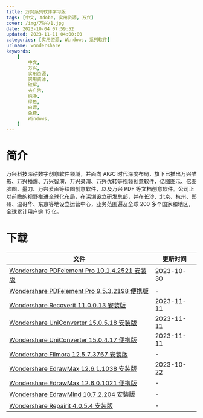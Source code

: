```yaml
---
title: 万兴系列软件学习版
tags: [中文, Adobe, 实用资源, 万兴]
cover: /img/万兴/1.jpg
date: 2023-10-04 07:59:52
updated: 2023-11-11 04:00:00
categories: [实用资源, Windows, 系列软件]
urlname: wondershare
keywords:
    [
        中文,
        万兴,
        实用资源,
        实用资源,
        破解,
        去广告,
        纯净,
        绿色,
        白嫖,
        免费,
        Windows,
    ]
---
```


# 简介

万兴科技深耕数字创意软件领域，并面向 AIGC 时代深度布局，旗下已推出万兴喵影、万兴播爆、万兴智演、万兴录演、万兴优转等视频创意软件，亿图图示、亿图脑图、墨刀、万兴爱画等绘图创意软件，以及万兴 PDF 等文档创意软件。公司正以前瞻的视野推进全球化布局，在深圳设立研发总部，并在长沙、北京、杭州、郑州、温哥华、东京等地设立运营中心，业务范围遍及全球 200 多个国家和地区，全球累计用户逾 15 亿。

# 下载

| 文件                                                                                                                        | 更新时间   |
| --------------------------------------------------------------------------------------------------------------------------- | ---------- |
| [Wondershare PDFelement Pro 10.1.4.2521 安装版](/download/index.html?f=Wondershare-PDFelement-Professional-10.1.4.2521.zip) | 2023-10-30 |
| [Wondershare PDFelement Pro 9.5.3.2198 便携版](/download/index.html?f=Wondershare-PDFelement-v9.5.3.2198-Portable.zip)      | -          |
| [Wondershare Recoverit 11.0.0.13 安装版](/download/index.html?f=Wondershare-Recoverit-11.0.0.13.zip)                        | 2023-11-11 |
| [Wondershare UniConverter 15.0.5.18 安装版](/download/index.html?f=Wondershare-UniConverter-15.0.5.18.zip)                  | 2023-11-11 |
| [Wondershare UniConverter 15.0.4.17 便携版](/download/index.html?f=Wondershare-Uniconverter-15.0.4.17-Portable.zip)         | 2023-11-11 |
| [Wondershare Filmora 12.5.7.3767 安装版](/download/index.html?f=Wondershare-Filmora-12.5.7.3767.zip)                        | -          |
| [Wondershare EdrawMax 12.6.1.1038 安装版](/download/index.html?f=EdrawMax-Ultimate-12.6.1.1038.zip)                         | 2023-10-22 |
| [Wondershare EdrawMax 12.6.0.1021 便携版](/download/index.html?f=Wondershare-EdrawMax-12.6.0.1021-Portable.zip)             | -          |
| [Wondershare EdrawMind 10.7.2.204 安装版](/download/index.html?f=Wondershare-EdrawMind-Pro-10.7.2.204.zip)                  | -          |
| [Wondershare Repairit 4.0.5.4 安装版](/download/index.html?f=Wondershare-Repairit-4.0.5.4.zip)                              | -          |
